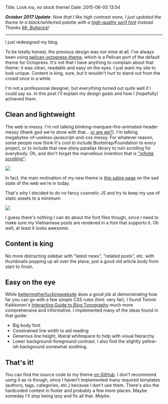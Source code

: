 Title: Look ma, no stock theme!
Date: 2015-06-05 13:54


_**October 2017 Update**: Now that I like high contrast more, I just updated the theme to a
black/white/red palette with a [high-quality serif font][8] instead. Thanks [Mr. Butterick][9]!_

<hr>

I just redesigned my blog.

To be totally honest, the previous design was not mine at all. I've always been using
[pelican-octopress-theme][1], which is a Pelican port of the default theme for Octopress. It's not
that I have anything to complain about that theme: it was clean, readable and easy on the eyes. I
just want my site to look unique. Content is king, sure, but it wouldn't hurt to stand out from the
crowd once in a while.

I'm not a professional designer, but everything turned out quite well if I could say so. In this
post I'll explain my design goals and how I (hopefully) achieved them.

## Clean and lightweight

The web is messy. I'm not talking blinking-marquee-fire-animated-header messy (thank god we're done
with that... [or are we?][2]). I'm talking megabytes-of-useless-javascript-and-css messy. For
whatever reason, some people now think it's cool to include Bootstrap/Foundation to every project,
or to include that new shiny parallax library to ruin scrolling for everybody. Oh, and don't forget
the marvellous invention that is ["infinite scrolling"][3]:

![](http://imgs.xkcd.com/comics/infinite_scrolling.png)

In fact, the main motivation of my new theme is [this satire page][4] on the sad state of the web
we're in today.

That's why I decided to do no fancy cosmetic JS and try to keep my use of static assets to a
minimum:

![](/images/mofo_01_loads.png)

I guess there's nothing I can do about the font files though, since I need to make sure my
Vietnamese posts are rendered in a font that supports it. Oh well, at least it looks awesome.

## Content is king

No more distracting sidebar with "latest news", "related posts", etc. with thumbnails popping up
all over the place, just a good old article body from start to finish.

## Easy on the eye

While [bettermotherfuckingwebsite][5] does a good job at demonstrating how far you can go with a
few simple CSS rules (hint: very far), I found Tommi Kaikkonen's [Interactive Guide to Blog
Typography][6] much more comprehensive and informative. I implemented many of the ideas found
in that guide:

- Big body font
- Constrained line width to aid reading
- Generous line height, liberal whitespace to help with visual hierarchy
- Lower background-foreground contrast. I also find the slightly yellow-ish background somewhat
  soothing.

## That's it!

You can find the source code to my theme [on GitHub][7]. I don't recommend using it as-is though,
since I haven't implemented many required templates (authors, tags, categories, etc.) because I
don't use them. There's also the hardcoded content in footer and probably a few more places. Maybe
someday I'll stop being lazy and fix all that. *Maybe*.

[1]: https://github.com/duilio/pelican-octopress-theme/
[2]: https://developers.google.com/fonts/docs/getting_started#Effects
[3]: https://xkcd.com/1309/
[4]: http://motherfuckingwebsite.com/
[5]: http://bettermotherfuckingwebsite.com/
[6]: http://www.kaikkonendesign.fi/typography/
[7]: https://github.com/nhanb/motherfucking-pelican-theme
[8]: https://github.com/adobe-fonts/source-serif-pro
[9]: https://practicaltypography.com/
